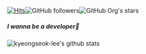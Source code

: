 [![Hits](https://hits.seeyoufarm.com/api/count/incr/badge.svg?url=https%3A%2F%2Fgithub.com%2Fkyeongseok-lee&count_bg=%2379C83D&title_bg=%23555555&icon=&icon_color=%23E7E7E7&title=hits&edge_flat=false)](https://hits.seeyoufarm.com)![GitHub followers](https://img.shields.io/github/followers/kyeongseok-lee?style=social)![GitHub Org's stars](https://img.shields.io/github/stars/kyeongseok-lee?style=social)

##### I wanna be a developer👋

![kyeongseok-lee's github stats](https://github-readme-stats.vercel.app/api?username=kyeongseok-lee&theme=yeblu&show_icons=true)
